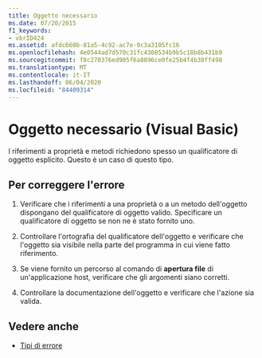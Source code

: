 ```yaml
---
title: Oggetto necessario
ms.date: 07/20/2015
f1_keywords:
- vbrID424
ms.assetid: afdc660b-81a5-4c92-ac7e-9c3a3105fc16
ms.openlocfilehash: 4e0544ad7d570c31fc4308534b9b5c18b8b431b9
ms.sourcegitcommit: f8c270376ed905f6a8896ce0fe25b4f4b38ff498
ms.translationtype: MT
ms.contentlocale: it-IT
ms.lasthandoff: 06/04/2020
ms.locfileid: "84409314"
---
```

# <a name="object-required-visual-basic"></a>Oggetto necessario (Visual Basic)
I riferimenti a proprietà e metodi richiedono spesso un qualificatore di oggetto esplicito. Questo è un caso di questo tipo.  
  
## <a name="to-correct-this-error"></a>Per correggere l'errore  
  
1. Verificare che i riferimenti a una proprietà o a un metodo dell'oggetto dispongano del qualificatore di oggetto valido. Specificare un qualificatore di oggetto se non ne è stato fornito uno.  
  
2. Controllare l'ortografia del qualificatore dell'oggetto e verificare che l'oggetto sia visibile nella parte del programma in cui viene fatto riferimento.  
  
3. Se viene fornito un percorso al comando di **apertura file** di un'applicazione host, verificare che gli argomenti siano corretti.  
  
4. Controllare la documentazione dell'oggetto e verificare che l'azione sia valida.  
  
## <a name="see-also"></a>Vedere anche

- [Tipi di errore](../../programming-guide/language-features/error-types.md)
